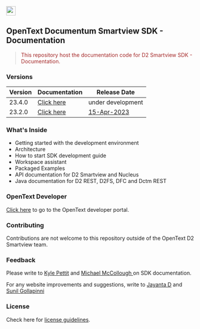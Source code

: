 <img src="https://opentext.github.io/d2sv-sdk/23.4.0/images/icon.png" height="25px;">

## OpenText Documentum Smartview SDK - Documentation 

> <p style="color:brown"> This repository host the documentation code for D2 Smartview SDK - Documentation. </p>

### Versions

| Version | Documentation | Release Date |
|---------| ----------- |  ----------- |
| 23.4.0  | [Click here](https://opentext.github.io/d2sv-sdk/23.4.0/) | under development  |
| 23.2.0  | [Click here](https://opentext.github.io/d2sv-sdk/23.2.0/) |  [15-Apr-2023](https://support.opentext.com/csm?id=search&spa=1&q=%23DocumentumD223.2SoftwareDownloads) |

### What's Inside  

- Getting started with the development environment
- Architecture 
- How to start SDK development guide
- Workspace assistant
- Packaged Examples
- API documentation for D2 Smartview and Nucleus
- Java documentation for D2 REST, D2FS, DFC and Dctm REST

### OpenText Developer

[Click here](https://developer.opentext.com/) to go to the OpenText developer portal.

### Contributing

Contributions are not welcome to this repository outside of the OpenText D2 Smartview team.


### Feedback

Please write to [Kyle Pettit](mailto:kpettit@opentext.com) and [Michael McCollough
](mailto:mmccollo@opentext.com) on SDK documentation.

For any website improvements and suggestions, write to [Jayanta D](mailto:jayantad@opentext.com) and [Sunil Gollapinni
](mailto:sgollapinni@opentext.com)

### License

Check here for [license guidelines](/LICENSE).

<style>
h1 {
  display: none;
}
</style>

